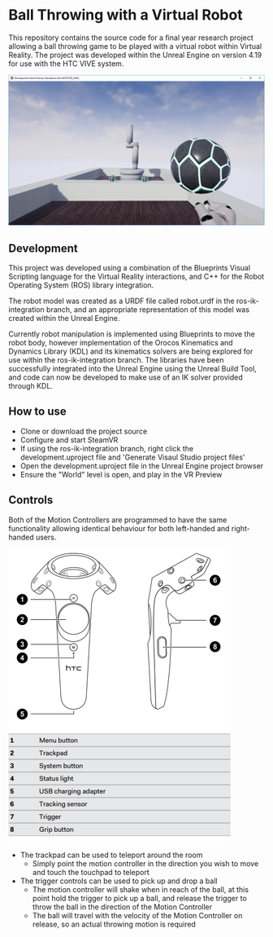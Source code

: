 # Ball Throwing with a Virtual Robot
This repository contains the source code for a final year research project allowing a ball throwing game to be played with a virtual robot within Virtual Reality.
The project was developed within the Unreal Engine on version 4.19 for use with the HTC VIVE system.

![project picture](project_picture.png)

## Development
This project was developed using a combination of the Blueprints Visual Scripting language for the Virtual Reality interactions, and C++ for the Robot Operating System (ROS) library integration.

The robot model was created as a URDF file called robot.urdf in the ros-ik-integration branch, and an appropriate representation of this model was created within the Unreal Engine.

Currently robot manipulation is implemented using Blueprints to move the robot body, however implementation of the Orocos Kinematics and Dynamics Library (KDL) and its kinematics solvers are being explored for use within the ros-ik-integration branch.
The libraries have been successfully integrated into the Unreal Engine using the Unreal Build Tool, and code can now be developed to make use of an IK solver provided through KDL.

## How to use
- Clone or download the project source
- Configure and start SteamVR
- If using the ros-ik-integration branch, right click the development.uproject file and 'Generate Visaul Studio project files'
- Open the development.uproject file in the Unreal Engine project browser
- Ensure the "World" level is open, and play in the VR Preview

## Controls
Both of the Motion Controllers are programmed to have the same functionality allowing identical behaviour for both left-handed and right-handed users.

![vive controller layout guide](VIVE_controller.png)

- The trackpad can be used to teleport around the room
  - Simply point the motion controller in the direction you wish to move and touch the touchpad to teleport
- The trigger controls can be used to pick up and drop a ball
  - The motion controller will shake when in reach of the ball, at this point hold the trigger to pick up a ball, and release the trigger to throw the ball in the direction of the Motion Controller
  - The ball will travel with the velocity of the Motion Controller on release, so an actual throwing motion is required
